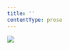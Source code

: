 ```yaml
---
title: ''
contentType: prose
---
```


<section>

![](../Images/obalka_moje_prvni_lasky.jpg)

</section>
